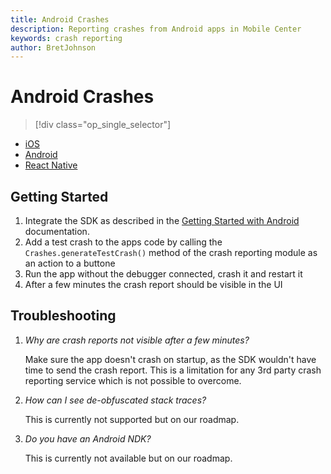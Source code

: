 ```yaml
---
title: Android Crashes
description: Reporting crashes from Android apps in Mobile Center
keywords: crash reporting
author: BretJohnson
---
```


# Android Crashes

> [!div class="op_single_selector"]
- [iOS](ios.md)
- [Android](android.md)
- [React Native](react-native.md)

## Getting Started

1. Integrate the SDK as described in the [Getting Started with Android](/sdk/android/getting-started/) documentation.
2. Add a test crash to the apps code by calling the `Crashes.generateTestCrash()` method of the crash reporting module as an action to a buttone
3. Run the app without the debugger connected, crash it and restart it
4. After a few minutes the crash report should be visible in the UI

## Troubleshooting

1. *Why are crash reports not visible after a few minutes?*

    Make sure the app doesn't crash on startup, as the SDK wouldn't have time to send the crash report. This is a limitation for any 3rd party crash reporting service which is not possible to overcome.

2. *How can I see de-obfuscated stack traces?*

    This is currently not supported but on our roadmap.

3. *Do you have an Android NDK?*

    This is currently not available but on our roadmap.
